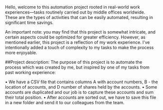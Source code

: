 Hello, welcome to this automation project rooted in real-world work experiences—tasks routinely carried out by middle offices worldwide. 
These are the types of activities that can be easily automated, resulting in significant time savings.

An important note: you may find that this project is somewhat intricate, and certain aspects could be optimized for greater efficiency. 
However, as mentioned earlier, this project is a reflection of my work experience. I've intentionally added a touch of complexity to my tasks to make the process more enjoyable.

##Project description:
The purpose of this project is to automate the process which was created by me, but inspired by one of my tasks from past working experience:

•	We have a CSV file that contains columns A with account numbers, B - the location of accounts, and D number of shares held by the accounts. 
•	Some accounts are duplicated and our job is to capture these accounts and sum their total position.
•	After accounts are sorted out, we have to save this file in a new folder and send it to our colleagues from the team. 


